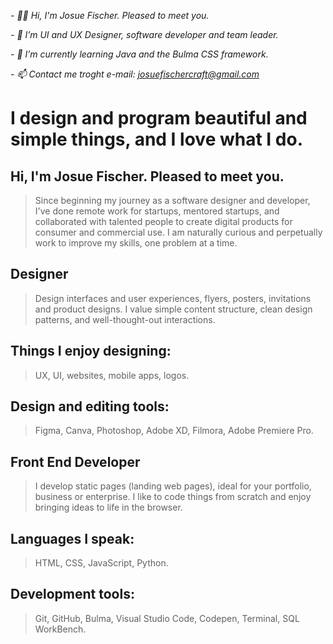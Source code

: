 *- 👋🏻 Hi, I'm Josue Fischer. Pleased to meet you.*

*- 👀 I’m UI and UX Designer, software developer and team leader.*

*- 🌱 I’m currently learning Java and the Bulma CSS framework.*

*- 📫 Contact me troght e-mail: josuefischercraft@gmail.com*

# I design and program beautiful and simple things, and I love what I do.

## Hi, I'm Josue Fischer. Pleased to meet you.

> Since beginning my journey as a software designer and developer, I've done remote work for startups, mentored startups, and collaborated with talented people to create digital products for consumer and commercial use. I am naturally curious and perpetually work to improve my skills, one problem at a time.

## Designer
> Design interfaces and user experiences, flyers, posters, invitations and product designs. I value simple content structure, clean design patterns, and well-thought-out interactions.

## Things I enjoy designing:
> UX, UI, websites, mobile apps, logos.

## Design and editing tools:
> Figma, Canva, Photoshop, Adobe XD, Filmora, Adobe Premiere Pro.

## Front End Developer
> I develop static pages (landing web pages), ideal for your portfolio, business or enterprise. I like to code things from scratch and enjoy bringing ideas to life in the browser.

## Languages I speak:
> HTML, CSS, JavaScript, Python.

## Development tools:
> Git, GitHub, Bulma, Visual Studio Code, Codepen, Terminal, SQL WorkBench.
